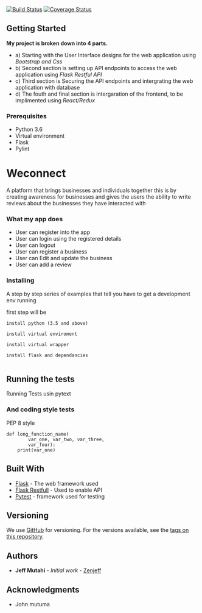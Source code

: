[![Build Status](https://travis-ci.org/zenjutahi/Weconnect.svg?branch=master)](https://travis-ci.org/zenjutahi/Weconnect)
[![Coverage Status](https://coveralls.io/repos/github/zenjutahi/Weconnect/badge.svg?branch=master)](https://coveralls.io/github/zenjutahi/Weconnect?branch=master)





## Getting Started
**My project is broken down into 4 parts.** 
* a) Starting with the User Interface designs for the web application using _Bootstrap and Css_
* b) Second section is setting up API endpoints to access the web application using _Flask Restful API_
* c) Third section is Securing the API endpoints and intergrating the web application with database
* d) The fouth and final section is intergaration of the frontend, to be implimented using _React/Redux_

### Prerequisites
* Python 3.6
* Virtual environment
* Flask
* Pylint

# Weconnect
 A platform that brings businesses and individuals together this is by creating awareness for businesses and gives the users the ability to write reviews about the businesses they have interacted with


### What my app does
* User can register into the app
* User can login using the registered details
* User can logout 
* User can register a business
* User can Edit and update the business
* User can add a review


### Installing

A step by step series of examples that tell you have to get a development env running

first step will be
```
install python (3.5 and above)

install virtual enviroment

install virtual wrapper

install flask and dependancies


```

## Running the tests

Running Tests usin pytext


### And coding style tests

PEP 8 style 

```
def long_function_name(
        var_one, var_two, var_three,
        var_four):
    print(var_one)

```


## Built With

* [Flask](http://flask.pocoo.org/) - The web framework used
* [Flask Restfull](https://flask-restful.readthedocs.io/en/latest/) - Used to enable API
* [Pytest](https://docs.pytest.org/en/latest/) - framework used for testing

## Versioning

We use [GitHub](https://github.com/) for versioning. For the versions available, see the [tags on this repository](https://github.com/zenjutahi/Weconnect/). 

## Authors

* **Jeff Mutahi** - *Initial work* - [Zenjeff](https://github.com/zenjutahi)


## Acknowledgments

* John mutuma

